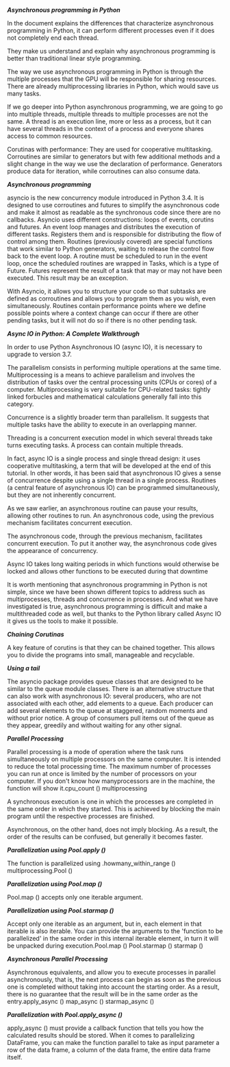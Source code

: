 ***Asynchronous programming in Python***

In the document explains the differences that characterize asynchronous programming in Python, it can perform different processes even if it does not completely end each thread.

They make us understand and explain why asynchronous programming is better than traditional linear style programming.

The way we use asynchronous programming in Python is through the multiple processes that the GPU will be responsible for sharing resources. There are already multiprocessing libraries in Python, which would save us many tasks.

If we go deeper into Python asynchronous programming, we are going to go into multiple threads, multiple threads to multiple processes are not the same. A thread is an execution line, more or less as a process, but it can have several threads in the context of a process and everyone shares access to common resources.

Corutinas with performance: They are used for cooperative multitasking.
Corroutines are similar to generators but with few additional methods and a slight change in the way we use the declaration of performance. Generators produce data for iteration, while corroutines can also consume data.



***Asynchronous programming***

asyncio is the new concurrency module introduced in Python 3.4. It is designed to use corroutines and futures to simplify the asynchronous code and make it almost as readable as the synchronous code since there are no callbacks.
Asyncio uses different constructions: loops of events, corutins and futures.
An event loop manages and distributes the execution of different tasks. Registers them and is responsible for distributing the flow of control among them.
Routines (previously covered) are special functions that work similar to Python generators, waiting to release the control flow back to the event loop. A routine must be scheduled to run in the event loop, once the scheduled routines are wrapped in Tasks, which is a type of Future.
Futures represent the result of a task that may or may not have been executed. This result may be an exception.
 
With Asyncio, it allows you to structure your code so that subtasks are defined as corroutines and allows you to program them as you wish, even simultaneously. Routines contain performance points where we define possible points where a context change can occur if there are other pending tasks, but it will not do so if there is no other pending task.


***Async IO in Python: A Complete Walkthrough***

In order to use Python Asynchronous IO (async IO), it is necessary to upgrade to version 3.7.

The parallelism consists in performing multiple operations at the same time. Multiprocessing is a means to achieve parallelism and involves the distribution of tasks over the central processing units (CPUs or cores) of a computer. Multiprocessing is very suitable for CPU-related tasks: tightly linked forbucles and mathematical calculations generally fall into this category.

Concurrence is a slightly broader term than parallelism. It suggests that multiple tasks have the ability to execute in an overlapping manner.

Threading is a concurrent execution model in which several threads take turns executing tasks. A process can contain multiple threads.

In fact, async IO is a single process and single thread design: it uses cooperative multitasking, a term that will be developed at the end of this tutorial. In other words, it has been said that asynchronous IO gives a sense of concurrence despite using a single thread in a single process. Routines (a central feature of asynchronous IO) can be programmed simultaneously, but they are not inherently concurrent.

As we saw earlier, an asynchronous routine can pause your results, allowing other routines to run.
An asynchronous code, using the previous mechanism facilitates concurrent execution.

The asynchronous code, through the previous mechanism, facilitates concurrent execution. To put it another way, the asynchronous code gives the appearance of concurrency.

Async IO takes long waiting periods in which functions would otherwise be locked and allows other functions to be executed during that downtime

It is worth mentioning that asynchronous programming in Python is not simple, since we have been shown different topics to address such as multiprocesses, threads and concurrence in processes. And what we have investigated is true, asynchronous programming is difficult and make a multithreaded code as well, but thanks to the Python library called Async IO it gives us the tools to make it possible.

***Chaining Corutinas***

A key feature of corutins is that they can be chained together. This allows you to divide the programs into small, manageable and recyclable.

***Using a tail***

The asyncio package provides queue classes that are designed to be similar to the queue module classes.
There is an alternative structure that can also work with asynchronous IO: several producers, who are not associated with each other, add elements to a queue. Each producer can add several elements to the queue at staggered, random moments and without prior notice. A group of consumers pull items out of the queue as they appear, greedily and without waiting for any other signal.

***Parallel Processing***

Parallel processing is a mode of operation where the task runs simultaneously on multiple processors on the same computer. It is intended to reduce the total processing time.
The maximum number of processes you can run at once is limited by the number of processors on your computer. If you don't know how manyprocessors are in the machine, the function will show it.cpu_count () multiprocessing

A synchronous execution is one in which the processes are completed in the same order in which they started. This is achieved by blocking the main program until the respective processes are finished.

Asynchronous, on the other hand, does not imply blocking. As a result, the order of the results can be confused, but generally it becomes faster.

***Parallelization using Pool.apply ()***

The function is parallelized using .howmany_within_range () multiprocessing.Pool ()

***Parallelization using Pool.map ()***

Pool.map () accepts only one iterable argument.

***Parallelization using Pool.starmap ()***

Accept only one iterable as an argument, but in, each element in that iterable is also iterable. You can provide the arguments to the 'function to be parallelized' in the same order in this internal iterable element, in turn it will be unpacked during execution.Pool.map () Pool.starmap () starmap ()

***Asynchronous Parallel Processing***

Asynchronous equivalents, and allow you to execute processes in parallel asynchronously, that is, the next process can begin as soon as the previous one is completed without taking into account the starting order. As a result, there is no guarantee that the result will be in the same order as the entry.apply_async () map_async () starmap_async ()

***Parallelization with Pool.apply_async ()***

apply_async () must provide a callback function that tells you how the calculated results should be stored.
When it comes to parallelizing DataFrame, you can make the function parallel to take as input parameter a row of the data frame, a column of the data frame, the entire data frame itself.
